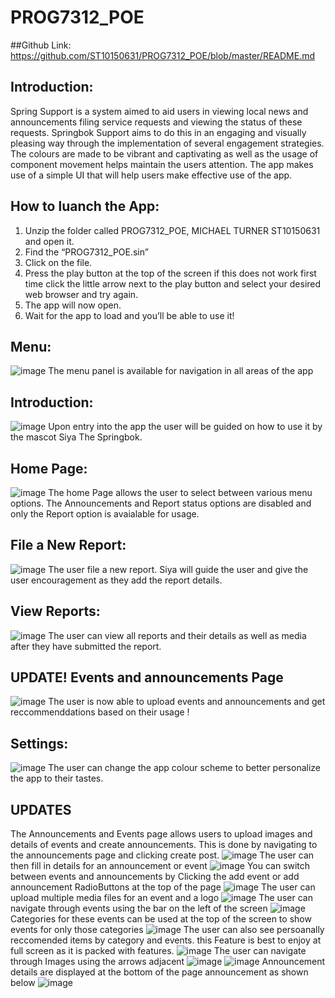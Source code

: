 # PROG7312_POE
##Github Link:
https://github.com/ST10150631/PROG7312_POE/blob/master/README.md

## Introduction:
Spring Support is a system aimed to aid users in viewing local news and announcements filing service requests and viewing the status of these requests. Springbok Support aims to do this in an engaging and visually pleasing way through the implementation of several engagement strategies. The colours are made to be vibrant and captivating as well as the usage of component movement helps maintain the users attention. The app makes use of a simple UI that will help users make effective use of the app.

## How to luanch the App:
1. Unzip the folder called PROG7312_POE, MICHAEL TURNER ST10150631 and open it.
2.	Find the “PROG7312_POE.sin”
3.	Click on the file.
4.	Press the play button at the top of the screen if this does not work first time click the little arrow next to the play button and select your desired web browser and try again.
5.	The app will now open.
6.	Wait for the app to load and you’ll be able to use it!

## Menu:
![image](https://github.com/user-attachments/assets/b5104724-d108-4c4c-ad33-5e787bd26193)
The menu panel is available for navigation in all areas of the app 

## Introduction:
![image](https://github.com/user-attachments/assets/7cdd6a8e-09bc-418a-8b9d-aa31e373afe0)
Upon entry into the app the user will be guided on how to use it by the mascot Siya The Springbok.

## Home Page:
![image](https://github.com/user-attachments/assets/807c4d30-3553-4061-8289-2784e87a78bb)
The home Page allows the user to select between various menu options. The Announcements and Report status options are disabled and only the Report option is avaialable for usage. 

## File a New Report: 
![image](https://github.com/user-attachments/assets/0e1b6857-9331-4bd2-926b-5efca5109e39)
The user file a new report. Siya will guide the user and give the user encouragement as they add the report details.

## View Reports:
![image](https://github.com/user-attachments/assets/c683b5d2-a675-412c-a871-161a2f50e5a0)
The user can view all reports and their details as well as media after they have submitted the report.

## UPDATE! Events and announcements Page 
![image](https://github.com/user-attachments/assets/d2ff02cd-32ec-404c-b251-27d27e031ca6)
The user is now able to upload events and announcements and get reccommenddations based on their usage !

## Settings:
![image](https://github.com/user-attachments/assets/8aaa1571-5997-4e5a-a875-6b7c4fc6b12f)
The user can change the app colour scheme to better personalize the app to their tastes. 


## UPDATES 
The Announcements and Events page allows users to upload images and details of events and create announcements.
This is done by navigating to the announcements page and clicking create post.
![image](https://github.com/user-attachments/assets/60ebfd6c-0377-4899-a1a1-c44e36762b94)
The user can then fill in details for an announcement or event
![image](https://github.com/user-attachments/assets/9d9531a1-928c-4e7c-b814-f319419d51ed)
You can switch between events and announcements by Clicking the add event or add announcement RadioButtons at the top of the page 
![image](https://github.com/user-attachments/assets/6d917925-cc22-416c-b7ba-d8464d87a821)
The user can upload multiple media files for an event and a logo 
![image](https://github.com/user-attachments/assets/e9f61940-1c38-4415-b160-624808189821)
The user can navigate through events using the bar on the left of the screen 
![image](https://github.com/user-attachments/assets/7137f464-a297-4913-8529-cd5d04985db3)
Categories for these events can be used at the top of the screen to show events for only those categories 
![image](https://github.com/user-attachments/assets/a69fdf50-f7ce-4fae-8a2a-6488510e9bc9)
The user can also see persoanally reccomended items by category and events. 
this Feature is best to enjoy at full screen as it is packed with features.
![image](https://github.com/user-attachments/assets/0b147df7-90ec-4a3f-ac6b-b7e18758dcec)
The user can navigate through Images using the arrows adjacent
![image](https://github.com/user-attachments/assets/cae97952-b1a7-414c-b6f6-86e1c765b043)
![image](https://github.com/user-attachments/assets/b187e839-eef0-4160-8317-0c38d1ddec0f)
Announcement details are displayed at the bottom of the page announcement as shown below 
![image](https://github.com/user-attachments/assets/99ac12b4-b743-4a8e-91a2-8c055201d968)







